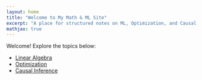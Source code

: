 ```yaml
---
layout: home
title: "Welcome to My Math & ML Site"
excerpt: "A place for structured notes on ML, Optimization, and Causal Inference."
mathjax: true
---
```


Welcome! Explore the topics below:

- [Linear Algebra](linear-algebra/subspaces.html)
- [Optimization](optimization/intro.html)
- [Causal Inference](causal-inference/intro.html)
